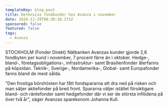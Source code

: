 ```yaml
---
templateKey: blog-post
title: Defensiva fondkunder hos Avanza i november
date: 2018-11-29T08:30:10.271Z
sponsored: false
featured: false
tags:
  - Avanza
---
```

STOCKHOLM (Fonder Direkt) Nätbanken Avanzas kunder gjorde 2,6 fondbyten per kund i november, 7 procent färre än i oktober. Hedge-, bland-, företagsobligations-, infrastruktur- samt Brasilienfonder återfanns på köpsidan. Teknik-, Sverige-, Nordamerika-, Global- samt Europafonder fanns bland de mest sålda.

"Den frostiga börshösten har fått fondspararna att dra ned på risken och man säljer aktiefonder på bred front. Spararna väljer istället försiktigare bland- och räntefonder samt hedgefonder där vi ser de största inflödena på över två år", säger Avanzas sparekonom Johanna Kull.
